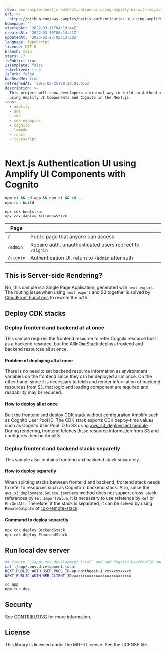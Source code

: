```yaml
---
repo: aws-samples/nextjs-authentication-ui-using-amplify-ui-with-cognito
url: >-
  https://github.com/aws-samples/nextjs-authentication-ui-using-amplify-ui-with-cognito
homepage: ''
starredAt: '2022-03-11T04:19:44Z'
createdAt: '2022-03-10T06:14:41Z'
updatedAt: '2025-02-25T02:13:20Z'
language: TypeScript
license: MIT-0
branch: main
stars: 17
isPublic: true
isTemplate: false
isArchived: true
isFork: false
hasReadMe: true
refreshedAt: '2025-02-25T20:22:01.066Z'
description: >-
  This project will show developers a minimal way to build an Authentication UI
  using Amplify UI Components and Cognito in the Next.js.
tags:
  - amplify
  - aws
  - cdk
  - cdk-examples
  - cognito
  - lambda
  - react
  - typescript
---
```


# Next.js Authentication UI using Amplify UI Components with Cognito

```bash
npm ci && cd app && npm ci && cd ..
npm run build

npx cdk bootstrap
npx cdk deploy AllInOneStack
```

| Page      |                                                           |
| --------- | --------------------------------------------------------- |
| `/`       | Public page that anyone can access                        |
| `/admin`  | Require auth, unauthenticated users redirect to `/signin` |
| `/signin` | Authentication UI, return to `/admin` after auth          |

## This is Server-side Rendering?

No, this sample is a Single Page Application, generated with `next export`. The routing issue when using `next export` and S3 together is solved by [CloudFront Functions](cloudfrontfunction/rewrite.js) to rewrite the path.

## Deploy CDK stacks

### Deploy frontend and backend all at once

This sample requires the frontend resource to refer Cognito resource built as a backend resource, but the AllInOneStack deploys frontend and backend resources all at once.

#### Problem of deploying all at once

There is no need to set backend resource information as environment variables on the frontend since they can be deployed all at once. On the other hand, since it is necessary to fetch and render information of backend resources from S3, that logic and loading component are required and readability may be reduced.

#### How to deploy all at once

Buit the frontend and deploy CDK stack without configuration Amplify such as Cognito User Pool ID. The CDK stack exports CDK deploy-time values such as Cognito User Pool ID to S3 using [aws_s3_deployment module](https://docs.aws.amazon.com/cdk/api/v2/docs/aws-cdk-lib.aws_s3_deployment-readme.html#data-with-deploy-time-values). During rendering, frontend fetches those resource information from S3 and configures them to Amplify.

### Deploy frontend and backend stacks separetly

This sample also contains frontend and backend stack separately.

#### How to deploy separetly

When splitting stacks between frontend and backend, frontend stack needs to refer to resources such as Cognito in backend stack. Also, since the `aws_s3_deployment.Source.jsonData` method does not support cross-stack references by `Fn::ImportValue`, it is necessary to use reference by `Ref` or `Fn:GetAtt`. Therefore, if the stack is separated, it can be solved by using `RemoteOutputs` of [cdk-remote-stack](https://constructs.dev/packages/cdk-remote-stack/v/2.0.8?lang=typescript).

#### Command to deploy separetly

```bash
npx cdk deploy BackendStack
npx cdk deploy FrontendStack
```

## Run local dev server

```bash
## Create `./app/.env.development.local` and add Cognito UserPoolId and WebClientId. Refer to the following
cat ./app/.env.development.local
NEXT_PUBLIC_AUTH_USER_POOL_ID=ap-northeast-1_xxxxxxxxxxxx
NEXT_PUBLIC_AUTH_WEB_CLIENT_ID=xxxxxxxxxxxxxxxxxxxxxxxxxx

cd app
npm run dev
```

## Security

See [CONTRIBUTING](CONTRIBUTING.md#security-issue-notifications) for more information.

## License

This library is licensed under the MIT-0 License. See the LICENSE file.
